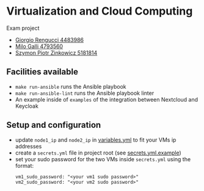 # Virtualization and Cloud Computing

Exam project

- [Giorgio Rengucci 4483986](mailto:4483986@studenti.unige.it)
- [Milo Galli 4793560](mailto:4793560@studenti.unige.it)
- [Szymon Piotr Zinkowicz 5181814](mailto:5181814@studenti.unige.it)

## Facilities available

- `make run-ansible` runs the Ansible playbook
- `make run-ansible-lint` runs the Ansible playbook linter
- An example inside of `examples` of the integration between Nextcloud and Keycloak

## Setup and configuration

- update `node1_ip` and `node2_ip` in [variables.yml](variables.yml) to fit your VMs ip addresses
- create a `secrets.yml` file in project root (see [secrets.yml.example](secrets.yml.example))
- set your sudo password for the two VMs inside `secrets.yml` using the format:
  ```txt
  vm1_sudo_password: "<your vm1 sudo password>"
  vm2_sudo_password: "<your vm2 sudo password>"
  ```
